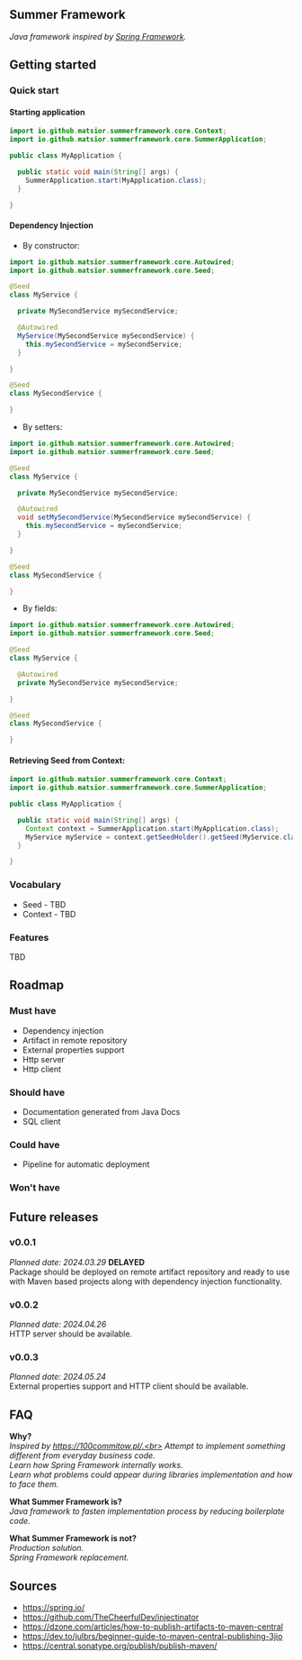 ## Summer Framework
<i>Java framework inspired by [Spring Framework](https://spring.io).</i>

## Getting started
### Quick start

#### Starting application
```java
import io.github.matsior.summerframework.core.Context;
import io.github.matsior.summerframework.core.SummerApplication;

public class MyApplication {

  public static void main(String[] args) {
    SummerApplication.start(MyApplication.class);
  }

}
```

#### Dependency Injection

- By constructor:
```java
import io.github.matsior.summerframework.core.Autowired;
import io.github.matsior.summerframework.core.Seed;

@Seed
class MyService {

  private MySecondService mySecondService;

  @Autowired
  MyService(MySecondService mySecondService) {
    this.mySecondService = mySecondService;
  }

}

@Seed
class MySecondService {

}
```

- By setters:
```java
import io.github.matsior.summerframework.core.Autowired;
import io.github.matsior.summerframework.core.Seed;

@Seed
class MyService {

  private MySecondService mySecondService;

  @Autowired
  void setMySecondService(MySecondService mySecondService) {
    this.mySecondService = mySecondService;
  }

}

@Seed
class MySecondService {

}
```

- By fields:
```java
import io.github.matsior.summerframework.core.Autowired;
import io.github.matsior.summerframework.core.Seed;

@Seed
class MyService {

  @Autowired
  private MySecondService mySecondService;

}

@Seed
class MySecondService {

}
```

#### Retrieving Seed from Context:

```java
import io.github.matsior.summerframework.core.Context;
import io.github.matsior.summerframework.core.SummerApplication;

public class MyApplication {

  public static void main(String[] args) {
    Context context = SummerApplication.start(MyApplication.class);
    MyService myService = context.getSeedHolder().getSeed(MyService.class);
  }

}
```


### Vocabulary
- Seed - TBD
- Context - TBD

### Features
TBD

## Roadmap
### Must have
- Dependency injection
- Artifact in remote repository
- External properties support
- Http server
- Http client
### Should have
- Documentation generated from Java Docs
- SQL client
### Could have
- Pipeline for automatic deployment
### Won't have

## Future releases
### v0.0.1
<i>Planned date: 2024.03.29</i> <b>DELAYED</b><br>
Package should be deployed on remote artifact repository and ready to use with Maven based projects along with dependency injection functionality.

### v0.0.2
<i>Planned date: 2024.04.26</i><br>
HTTP server should be available.

### v0.0.3
<i>Planned date: 2024.05.24</i><br>
External properties support and HTTP client should be available.

## FAQ
<b>Why?</b><br>
<i>
Inspired by https://100commitow.pl/.<br>
Attempt to implement something different from everyday business code.<br>
Learn how Spring Framework internally works.<br>
Learn what problems could appear during libraries implementation and how to face them.<br>
</i>

<b>What Summer Framework is?</b><br>
<i>
Java framework to fasten implementation process by reducing boilerplate code.<br>
</i>

<b>What Summer Framework is not?</b><br>
<i>
Production solution.<br>
Spring Framework replacement.
</i>

## Sources
- https://spring.io/
- https://github.com/TheCheerfulDev/injectinator
- https://dzone.com/articles/how-to-publish-artifacts-to-maven-central
- https://dev.to/julbrs/beginner-guide-to-maven-central-publishing-3jio
- https://central.sonatype.org/publish/publish-maven/
